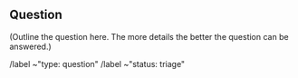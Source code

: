 ## Question 

(Outline the question here. The more details the better the question can be answered.)

/label ~"type: question"
/label ~"status: triage"

